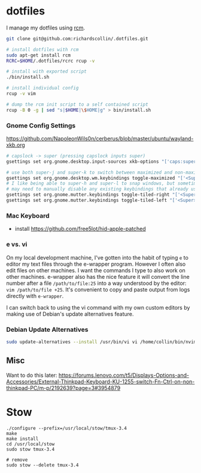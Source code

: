 # dotfiles

I manage my dotfiles using [rcm](http://thoughtbot.github.io/rcm/).

```bash
git clone git@github.com:richardscollin/.dotfiles.git

# install dotfiles with rcm
sudo apt-get install rcm
RCRC=$HOME/.dotfiles/rcrc rcup -v

# install with exported script
./bin/install.sh

# install individual config
rcup -v vim

# dump the rcm init script to a self contained script
rcup -B 0 -g | sed "s|$HOME|\$HOME|g" > bin/install.sh
```

### Gnome Config Settings

<https://github.com/NapoleonWils0n/cerberus/blob/master/ubuntu/wayland-xkb.org>

```bash
# capslock -> super (pressing capslock inputs super)
gsettings set org.gnome.desktop.input-sources xkb-options "['caps:super']"

# use both super-j and super-k to switch between maximized and non-maximized window
gsettings set org.gnome.desktop.wm.keybindings toggle-maximized "['<Super>k', '<Super>j']"
# I like being able to super-h and super-l to snap windows, but sometimes still like to be able to do super left/right
# may need to manually disable any existing keybindings that already use super-l and super-h
gsettings set org.gnome.mutter.keybindings toggle-tiled-right "['<Super>Right', '<Super>l']"
gsettings set org.gnome.mutter.keybindings toggle-tiled-left "['<Super>Left', '<Super>h']"

```

### Mac Keyboard

- install <https://github.com/free5lot/hid-apple-patched>


### e vs. vi

On my local development machine, I've gotten into the habit of typing
`e` to editor my text files through the e-wrapper program. However I often
also edit files on other machines. I want the commands I type to
also work on other machines. e-wrapper also has the nice feature it will
convert the line number after a file `/path/to/file:25` into a way understood
by the editor: `vim /path/to/file +25`. It's convenient to copy and paste
output from logs directly with `e-wrapper`.

I can switch back to using the vi command with my own custom editors by making
use of Debian's update alternatives feature.

### Debian Update Alternatives

```bash
sudo update-alternatives --install /usr/bin/vi vi /home/collin/bin/nvim 100
```




## Misc

Want to do this later: <https://forums.lenovo.com/t5/Displays-Options-and-Accessories/External-Thinkpad-Keyboard-KU-1255-switch-Fn-Ctrl-on-non-thinkpad-PC/m-p/2192639?page=3#3954879>


Stow
====
```
./configure --prefix=/usr/local/stow/tmux-3.4
make
make install
cd /usr/local/stow
sudo stow tmux-3.4

# remove
sudo stow --delete tmux-3.4
```





